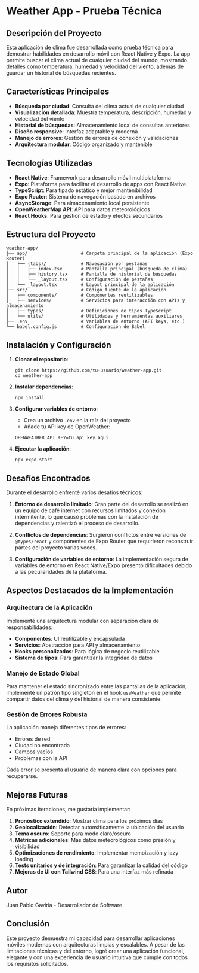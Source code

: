 # Weather App - Prueba Técnica

## Descripción del Proyecto

Esta aplicación de clima fue desarrollada como prueba técnica para demostrar habilidades en desarrollo móvil con React Native y Expo. La app permite buscar el clima actual de cualquier ciudad del mundo, mostrando detalles como temperatura, humedad y velocidad del viento, además de guardar un historial de búsquedas recientes.

## Características Principales

- **Búsqueda por ciudad**: Consulta del clima actual de cualquier ciudad
- **Visualización detallada**: Muestra temperatura, descripción, humedad y velocidad del viento
- **Historial de búsquedas**: Almacenamiento local de consultas anteriores
- **Diseño responsive**: Interfaz adaptable y moderna
- **Manejo de errores**: Gestión de errores de conexión y validaciones
- **Arquitectura modular**: Código organizado y mantenible

## Tecnologías Utilizadas

- **React Native**: Framework para desarrollo móvil multiplataforma
- **Expo**: Plataforma para facilitar el desarrollo de apps con React Native
- **TypeScript**: Para tipado estático y mejor mantenibilidad
- **Expo Router**: Sistema de navegación basado en archivos
- **AsyncStorage**: Para almacenamiento local persistente
- **OpenWeatherMap API**: API para datos meteorológicos
- **React Hooks**: Para gestión de estado y efectos secundarios

## Estructura del Proyecto

```
weather-app/
├── app/                    # Carpeta principal de la aplicación (Expo Router)
│   ├── (tabs)/             # Navegación por pestañas
│   │   ├── index.tsx       # Pantalla principal (búsqueda de clima)
│   │   ├── history.tsx     # Pantalla de historial de búsquedas
│   │   └── _layout.tsx     # Configuración de pestañas
│   └── _layout.tsx         # Layout principal de la aplicación
├── src/                    # Código fuente de la aplicación
│   ├── components/         # Componentes reutilizables
│   ├── services/           # Servicios para interacción con APIs y almacenamiento
│   ├── types/              # Definiciones de tipos TypeScript
│   └── utils/              # Utilidades y herramientas auxiliares
├── .env                    # Variables de entorno (API keys, etc.)
└── babel.config.js         # Configuración de Babel
```

## Instalación y Configuración

1. **Clonar el repositorio**:
   ```
   git clone https://github.com/tu-usuario/weather-app.git
   cd weather-app
   ```

2. **Instalar dependencias**:
   ```
   npm install
   ```

3. **Configurar variables de entorno**:
   - Crea un archivo `.env` en la raíz del proyecto
   - Añade tu API key de OpenWeather:
   ```
   OPENWEATHER_API_KEY=tu_api_key_aqui
   ```

4. **Ejecutar la aplicación**:
   ```
   npx expo start
   ```

## Desafíos Encontrados

Durante el desarrollo enfrenté varios desafíos técnicos:

1. **Entorno de desarrollo limitado**: Gran parte del desarrollo se realizó en un equipo de café internet con recursos limitados y conexión intermitente, lo que causó problemas con la instalación de dependencias y ralentizó el proceso de desarrollo.

2. **Conflictos de dependencias**: Surgieron conflictos entre versiones de `@types/react` y componentes de Expo Router que requirieron reconstruir partes del proyecto varias veces.

3. **Configuración de variables de entorno**: La implementación segura de variables de entorno en React Native/Expo presentó dificultades debido a las peculiaridades de la plataforma.

## Aspectos Destacados de la Implementación

### Arquitectura de la Aplicación

Implementé una arquitectura modular con separación clara de responsabilidades:

- **Componentes**: UI reutilizable y encapsulada
- **Servicios**: Abstracción para API y almacenamiento
- **Hooks personalizados**: Para lógica de negocio reutilizable
- **Sistema de tipos**: Para garantizar la integridad de datos

### Manejo de Estado Global

Para mantener el estado sincronizado entre las pantallas de la aplicación, implementé un patrón tipo singleton en el hook `useWeather` que permite compartir datos del clima y del historial de manera consistente.

### Gestión de Errores Robusta

La aplicación maneja diferentes tipos de errores:
- Errores de red
- Ciudad no encontrada
- Campos vacíos
- Problemas con la API

Cada error se presenta al usuario de manera clara con opciones para recuperarse.

## Mejoras Futuras

En próximas iteraciones, me gustaría implementar:

1. **Pronóstico extendido**: Mostrar clima para los próximos días
2. **Geolocalización**: Detectar automáticamente la ubicación del usuario
3. **Tema oscuro**: Soporte para modo claro/oscuro
4. **Métricas adicionales**: Más datos meteorológicos como presión y visibilidad
5. **Optimizaciones de rendimiento**: Implementar memoización y lazy loading
6. **Tests unitarios y de integración**: Para garantizar la calidad del código
7. **Mejoras de UI con Tailwind CSS**: Para una interfaz más refinada

## Autor

Juan Pablo Gaviria - Desarrollador de Software

## Conclusión

Este proyecto demuestra mi capacidad para desarrollar aplicaciones móviles modernas con arquitecturas limpias y escalables. A pesar de las limitaciones técnicas y del entorno, logré crear una aplicación funcional, elegante y con una experiencia de usuario intuitiva que cumple con todos los requisitos solicitados.

